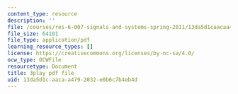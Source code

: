```yaml
---
content_type: resource
description: ''
file: /courses/res-6-007-signals-and-systems-spring-2011/13da5d1caacaa4792032e0b6c7b4eb4d_z8sXXQxcmN4.pdf
file_size: 64101
file_type: application/pdf
learning_resource_types: []
license: https://creativecommons.org/licenses/by-nc-sa/4.0/
ocw_type: OCWFile
resourcetype: Document
title: 3play pdf file
uid: 13da5d1c-aaca-a479-2032-e0b6c7b4eb4d
---
```

